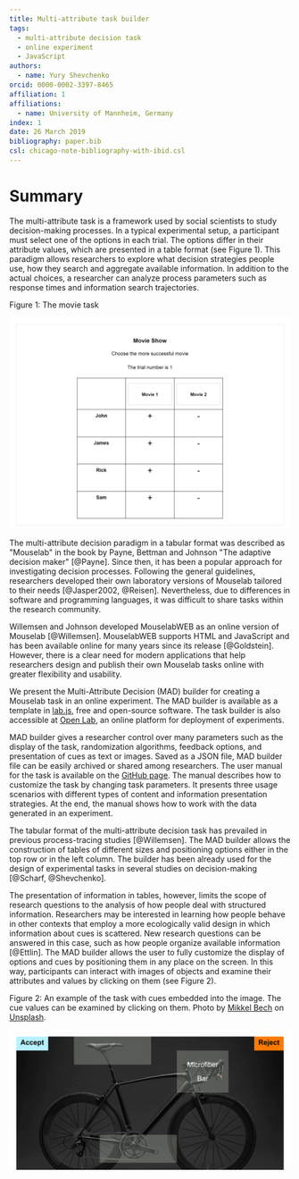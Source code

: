 ```yaml
---
title: Multi-attribute task builder
tags:
  -	multi-attribute decision task
  -	online experiment
  -	JavaScript
authors:
  -	name: Yury Shevchenko
orcid: 0000-0002-3397-8465
affiliation: 1
affiliations:
  -	name: University of Mannheim, Germany
index: 1
date: 26 March 2019
bibliography: paper.bib
csl: chicago-note-bibliography-with-ibid.csl
---
```


# Summary

The multi-attribute task is a framework used by social scientists to study decision-making processes. In a typical experimental setup, a participant must select one of the options in each trial. The options differ in their attribute values, which are presented in a table format (see Figure 1). This paradigm allows researchers to explore what decision strategies people use, how they search and aggregate available information. In addition to the actual choices, a researcher can analyze process parameters such as response times and information search trajectories.

Figure 1: The movie task

![The movie task](https://raw.githubusercontent.com/Yury-Shevchenko/mad/master/images/Example%201.png)

The multi-attribute decision paradigm in a tabular format was described as "Mouselab" in the book by Payne, Bettman and Johnson "The adaptive decision maker" [@Payne]. Since then, it has been a popular approach for investigating decision processes. Following the general guidelines, researchers developed their own laboratory versions of Mouselab tailored to their needs [@Jasper2002, @Reisen]. Nevertheless, due to differences in software and programming languages, it was difficult to share tasks within the research community.

Willemsen and Johnson developed MouselabWEB as an online version of Mouselab [@Willemsen]. MouselabWEB supports HTML and JavaScript and has been available online for many years since its release [@Goldstein]. However, there is a clear need for modern applications that help researchers design and publish their own Mouselab tasks online with greater flexibility and usability.

We present the Multi-Attribute Decision (MAD) builder for creating a Mouselab task in an online experiment. The MAD builder is available as a template in [lab.js](https://labjs.felixhenninger.com/), free and open-source software. The task builder is also accessible at [Open Lab](https://open-lab.online), an online platform for deployment of experiments.

MAD builder gives a researcher control over many parameters such as the display of the task, randomization algorithms, feedback options, and presentation of cues as text or images. Saved as a JSON file, MAD builder file can be easily archived or shared among researchers. The user manual for the task is available on the [GitHub page](https://github.com/Yury-Shevchenko/mad). The manual describes how to customize the task by changing task parameters. It presents three usage scenarios with different types of content and information presentation strategies. At the end, the manual shows how to work with the data generated in an experiment.

The tabular format of the multi-attribute decision task has prevailed in previous process-tracing studies [@Willemsen]. The MAD builder allows the construction of tables of different sizes and positioning options either in the top row or in the left column. The builder has been already used for the design of experimental tasks in several studies on decision-making [@Scharf, @Shevchenko].

The presentation of information in tables, however, limits the scope of research questions to the analysis of how people deal with structured information. Researchers may be interested in learning how people behave in other contexts that employ a more ecologically valid design in which information about cues is scattered. New research questions can be answered in this case, such as how people organize available information [@Ettlin]. The MAD builder allows the user to fully customize the display of options and cues by positioning them in any place on the screen. In this way, participants can interact with images of objects and examine their attributes and values by clicking on them (see Figure 2).

Figure 2: An example of the task with cues embedded into the image. The cue values can be examined by clicking on them. Photo by [Mikkel Bech](https://unsplash.com/photos/yjAFnkLtKY0?utm_source=unsplash&utm_medium=referral&utm_content=creditCopyText) on [Unsplash](https://unsplash.com/search/photos/bicycle?utm_source=unsplash&utm_medium=referral&utm_content=creditCopyText).

![The bicycle task](https://raw.githubusercontent.com/Yury-Shevchenko/mad/master/images/Example%204.png)

